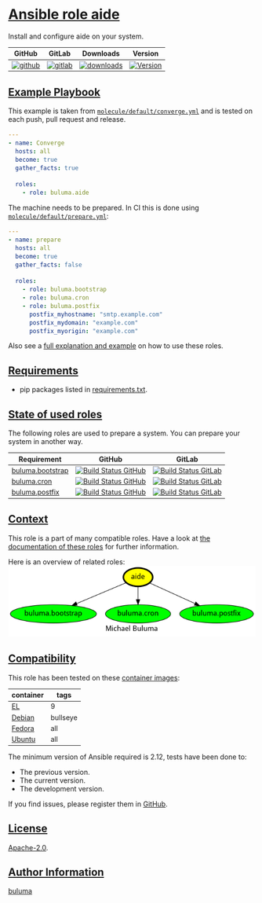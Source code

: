 # [Ansible role aide](#aide)

Install and configure aide on your system.

|GitHub|GitLab|Downloads|Version|
|------|------|---------|-------|
|[![github](https://github.com/buluma/ansible-role-aide/workflows/Ansible%20Molecule/badge.svg)](https://github.com/buluma/ansible-role-aide/actions)|[![gitlab](https://gitlab.com/shadowwalker/ansible-role-aide/badges/master/pipeline.svg)](https://gitlab.com/shadowwalker/ansible-role-aide)|[![downloads](https://img.shields.io/ansible/role/d/buluma/aide)](https://galaxy.ansible.com/buluma/aide)|[![Version](https://img.shields.io/github/release/buluma/ansible-role-aide.svg)](https://github.com/buluma/ansible-role-aide/releases/)|

## [Example Playbook](#example-playbook)

This example is taken from [`molecule/default/converge.yml`](https://github.com/buluma/ansible-role-aide/blob/master/molecule/default/converge.yml) and is tested on each push, pull request and release.

```yaml
---
- name: Converge
  hosts: all
  become: true
  gather_facts: true

  roles:
    - role: buluma.aide
```

The machine needs to be prepared. In CI this is done using [`molecule/default/prepare.yml`](https://github.com/buluma/ansible-role-aide/blob/master/molecule/default/prepare.yml):

```yaml
---
- name: prepare
  hosts: all
  become: true
  gather_facts: false

  roles:
    - role: buluma.bootstrap
    - role: buluma.cron
    - role: buluma.postfix
      postfix_myhostname: "smtp.example.com"
      postfix_mydomain: "example.com"
      postfix_myorigin: "example.com"
```

Also see a [full explanation and example](https://buluma.github.io/how-to-use-these-roles.html) on how to use these roles.


## [Requirements](#requirements)

- pip packages listed in [requirements.txt](https://github.com/buluma/ansible-role-aide/blob/master/requirements.txt).

## [State of used roles](#state-of-used-roles)

The following roles are used to prepare a system. You can prepare your system in another way.

| Requirement | GitHub | GitLab |
|-------------|--------|--------|
|[buluma.bootstrap](https://galaxy.ansible.com/buluma/bootstrap)|[![Build Status GitHub](https://github.com/buluma/ansible-role-bootstrap/workflows/Ansible%20Molecule/badge.svg)](https://github.com/buluma/ansible-role-bootstrap/actions)|[![Build Status GitLab](https://gitlab.com/shadowwalker/ansible-role-bootstrap/badges/master/pipeline.svg)](https://gitlab.com/shadowwalker/ansible-role-bootstrap)|
|[buluma.cron](https://galaxy.ansible.com/buluma/cron)|[![Build Status GitHub](https://github.com/buluma/ansible-role-cron/workflows/Ansible%20Molecule/badge.svg)](https://github.com/buluma/ansible-role-cron/actions)|[![Build Status GitLab](https://gitlab.com/shadowwalker/ansible-role-cron/badges/master/pipeline.svg)](https://gitlab.com/shadowwalker/ansible-role-cron)|
|[buluma.postfix](https://galaxy.ansible.com/buluma/postfix)|[![Build Status GitHub](https://github.com/buluma/ansible-role-postfix/workflows/Ansible%20Molecule/badge.svg)](https://github.com/buluma/ansible-role-postfix/actions)|[![Build Status GitLab](https://gitlab.com/shadowwalker/ansible-role-postfix/badges/master/pipeline.svg)](https://gitlab.com/shadowwalker/ansible-role-postfix)|

## [Context](#context)

This role is a part of many compatible roles. Have a look at [the documentation of these roles](https://buluma.github.io/) for further information.

Here is an overview of related roles:
![dependencies](https://raw.githubusercontent.com/buluma/ansible-role-aide/png/requirements.png "Dependencies")

## [Compatibility](#compatibility)

This role has been tested on these [container images](https://hub.docker.com/u/buluma):

|container|tags|
|---------|----|
|[EL](https://hub.docker.com/r/buluma/enterpriselinux)|9|
|[Debian](https://hub.docker.com/r/buluma/debian)|bullseye|
|[Fedora](https://hub.docker.com/r/buluma/fedora)|all|
|[Ubuntu](https://hub.docker.com/r/buluma/ubuntu)|all|

The minimum version of Ansible required is 2.12, tests have been done to:

- The previous version.
- The current version.
- The development version.

If you find issues, please register them in [GitHub](https://github.com/buluma/ansible-role-aide/issues).

## [License](#license)

[Apache-2.0](https://github.com/buluma/ansible-role-aide/blob/master/LICENSE).

## [Author Information](#author-information)

[buluma](https://buluma.github.io/)


